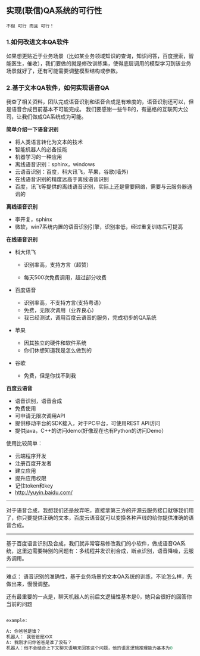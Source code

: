 ## 实现(联信)QA系统的可行性

    不但 可行 而且 可行！

### 1.如何改进文本QA软件

如果想更贴近于业务场景（比如某业务领域知识的查询，知识问答，百度搜索，智能医生，催收），我们要做的就是修改训练集，使得底层调用的模型学习到该业务场景就好了，还有可能需要调整模型结构或参数。

### 2.基于文本QA软件，如何实现语音QA

我查了相关资料，团队完成语音识别和语音合成是有难度的，语音识别还可以，但是语音合成目前基本不可能完成。 我们要感谢一些牛B的，有逼格的互联网大公司，让我们做成QA系统成为可能。 

**简单介绍一下语音识别**

+ 将人类语言转化为文本的技术
+ 智能机器人的必备技能
+ 机器学习的一种应用
+ 离线语音识别：sphinx，windows
+ 云语音识别：百度，科大讯飞，苹果，谷歌(墙外)
+ 在线语音识别的精度远高于离线语音识别
+ 百度，讯飞等提供的离线语音识别，实际上还是需要网络，需要与云服务器通讯的

**离线语音识别**

+ 李开复，sphinx
+ 微软，win7系统内置的语音识别引擎，识别率低，经过重复训练后可提高

**在线语音识别**

+ 科大讯飞

    - 识别率高，支持方言（超赞）
  
    - 每天500次免费调用，超过部分收费
  
+ 百度语音

    - 识别率高，不支持方言(支持粤语）
    - 免费，无限次调用（业界良心）
    - 我已经测试，调用百度云语音的服务，完成初步的QA系统
    
+ 苹果

    - 因其独立的硬件和软件系统
    - 你们休想知道我是怎么做到的

+ 谷歌

    - 免费，但是你找不到我

**百度云语音**

+ 语音识别，语音合成
+ 免费使用
+ 可申请无限次调用API
+ 提供移动平台的SDK接入，对于PC平台，可使用REST API访问
+ 提供java，C++的访问demo(好像现在也有Python的访问Demo）

使用比较简单：

+ 云端程序开发
+ 注册百度开发者
+ 建立应用
+ 提升应用权限
+ 记住token和key
+ <http://yuyin.baidu.com/>

---

对于语音合成，我想我们还是放弃吧，直接拿第三方的开源云服务接口就够我们用了，你只要提供正确的文本，百度云语音就可以变换各种声线的给你提供准确的语音合成。

---

基于百度语言识别及合成，我们就非常容易修改我们的小软件，做成语音QA系统，这里边需要特别的问题有：多线程并发识别合成，断点识别，语音降噪，云服务调用。


---

难点： 语音识别的准确性，基于业务场景的文本QA系统的训练，不论怎么样，先做出来，慢慢调整。

还有最重要的一点是，聊天机器人的前后文逻辑性基本是0，她只会很好的回答你当前的问题

```python

example:

A: 你爸爸是谁？
机器人： 我爸爸是XXX
A: 我刚才问你爸爸是谁了没有？
机器人：他不会结合上下文聊天语境来回答这个问题，他的语言逻辑推理能力基本为0

```